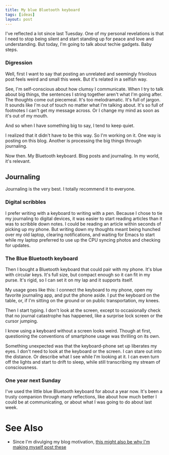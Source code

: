 ```yaml
---
title: My blue Bluetooth keyboard
tags: [ideas]
layout: post
---
```


I've reflected a lot since last Tuesday. One of my personal
revelations is that I need to stop being silent and start standing up
for peace and love and understanding. But today, I'm going to talk
about techie gadgets. Baby steps.

### Digression

Well, first I want to say that posting an unrelated and seemingly
frivolous post feels weird and small this week. But it's related in a
selfish way.

See, I'm self-conscious about how clumsy I communicate. When I try to
talk about big things, the sentences I string together aren't what I'm
going after. The thoughts come out piecemeal. It's too
melodramatic. It's full of jargon. It sounds like I'm out of touch no
matter what I'm talking about. It's so full of footnotes I can't get
my message across. Or I change my mind as soon as it's out of my
mouth.

And so when I have something big to say, I tend to keep quiet.

I realized that it didn't have to be this way. So I'm working on
it. One way is posting on this blog. Another is processing the big
things through journaling.

Now then. My Bluetooth keyboard. Blog posts and journaling. In my
world, it's relevant.

## Journaling

Journaling is the very best. I totally recommend it to everyone.

### Digital scribbles

I prefer writing with a keyboard to writing with a pen. Because I
chose to tie my journaling to digital devices, it was easier to start
reading articles than it was to scribble down notes. I could be
reading an article within seconds of picking up my phone. But writing
down my thoughts meant being hunched over my old laptop, clearing
notifications, and waiting for Emacs to start while my laptop
preferred to use up the CPU syncing photos and checking for updates.


### The Blue Bluetooth keyboard

Then I bought a Bluetooth keyboard that could pair with my phone. It's
blue with circular keys. It's full size, but compact enough so it can
fit in my purse. It's rigid, so I can set it on my lap and it supports
itself.

My usage goes like this: I connect the keyboard to my phone, open my
favorite journaling app, and put the phone aside. I put the keyboard
on the table, or, if I'm sitting on the ground or on public
transportation, my knees.

Then I start typing. I don't look at the screen, except to
occasionally check that no journal catastrophe has happened, like a
surprise lock screen or the cursor jumping.

I know using a keyboard without a screen looks weird. Though at first,
questioning the conventions of smartphone usage was thrilling on its
own.

Something unexpected was that the keyboard-phone set up liberates my
eyes. I don't need to look at the keyboard or the screen. I can stare
out into the distance. Or describe what I see while I'm looking at
it. I can even turn off the lights and start to drift to sleep, while
still transcribing my stream of consciousness.

### One year next Sunday

I've used the little blue Bluetooth keyboard for about a year
now. It's been a trusty companion through many reflections, like about
how much better I could be at communicating, or about what I was going
to do about last week.


# See Also

 - Since I'm divulging my blog motivation, [this might also be why I'm making myself post these](https://www.youtube.com/watch?v=3ResTHKVxf4)
